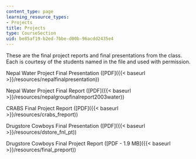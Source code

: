 ```yaml
---
content_type: page
learning_resource_types:
- Projects
title: Projects
type: CourseSection
uid: be85af19-b2ed-7bbe-d00b-96acdd2435e4
---
```


These are the final project reports and final presentations from the class. Each is courtesy of the students named in the file and used with permission.

Nepal Water Project Final Presentation ([PDF]({{< baseurl >}}/resources/nepalfinalpresentation))

Nepal Water Project Final Report ([PDF]({{< baseurl >}}/resources/nepalgroupfinalreport2003water))

CRABS Final Project Report ([PDF]({{< baseurl >}}/resources/crabs_freport))

Drugstore Cowboys Final Presentation ([PDF]({{< baseurl >}}/resources/dstore_fnl_pt))

Drugstore Cowboys Final Project Report ([PDF - 1.9 MB]({{< baseurl >}}/resources/final_preport))